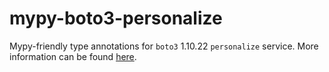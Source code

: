 # mypy-boto3-personalize

Mypy-friendly type annotations for `boto3` 1.10.22 `personalize` service.
More information can be found [here](https://github.com/vemel/mypy_boto3).